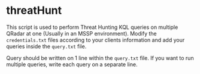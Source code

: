 # threatHunt
This script is used to perform Threat Hunting KQL queries on multiple QRadar at one (Usually in an MSSP environment). Modify the `credentials.txt` files according to your clients information and add your queries inside the `query.txt` file.


Query should be written on 1 line within the `query.txt` file. If you want to run multiple queries, write each query on a separate line.

